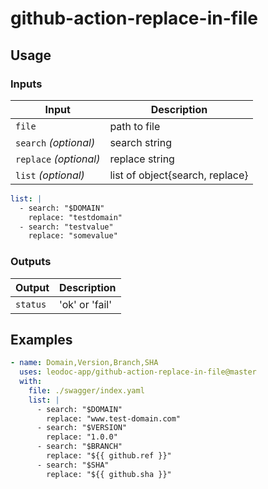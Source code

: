 # github-action-replace-in-file

## Usage

### Inputs

| Input                  | Description                                                                              |
| ---------------------- | ---------------------------------------------------------------------------------------- |
| `file`                 | path to file                                                                             |
| `search`  _(optional)_ | search string                                                                            |
| `replace` _(optional)_ | replace string                                                                           |
| `list`    _(optional)_ | list of object{search, replace}                                                          |

```yaml
list: |
  - search: "$DOMAIN"
    replace: "testdomain"
  - search: "testvalue"
    replace: "somevalue"
```

### Outputs

| Output          | Description                                 |
| --------------- | ------------------------------------------- |
| `status`        | 'ok' or 'fail'                              |


## Examples
```yaml
- name: Domain,Version,Branch,SHA
  uses: leodoc-app/github-action-replace-in-file@master
  with:
    file: ./swagger/index.yaml
    list: |
      - search: "$DOMAIN"
        replace: "www.test-domain.com"
      - search: "$VERSION"
        replace: "1.0.0"
      - search: "$BRANCH"
        replace: "${{ github.ref }}"
      - search: "$SHA"
        replace: "${{ github.sha }}"
```